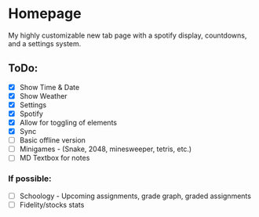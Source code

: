 # Homepage
My highly customizable new tab page with a spotify display, countdowns, and a settings system.


## ToDo:

- [x] Show Time & Date
- [x] Show Weather
- [x] Settings
- [x] Spotify
- [x] Allow for toggling of elements
- [x] Sync
- [ ] Basic offline version
- [ ] Minigames - (Snake, 2048, minesweeper, tetris, etc.)
- [ ] MD Textbox for notes

### If possible:

- [ ] Schoology - Upcoming assignments, grade graph, graded assignments
- [ ] Fidelity/stocks stats
